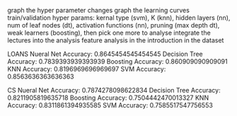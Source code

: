 graph the hyper parameter changes
graph the learning curves train/validation 
hyper params: kernal type (svm), K (knn), hidden layers (nn), num of leaf nodes (dt), activation functions (nn), pruning (max depth dt), weak learners (boosting), then pick one more to analyse
integrate the lectures into the analysis
feature analysis in the introduction in the dataset

LOANS
Nueral Net Accuracy: 0.8645454545454545
Decision Tree Accuracy: 0.7839393939393939
Boosting Accuracy: 0.860909090909091
KNN Accuracy: 0.8196969696969697
SVM Accuracy: 0.8563636363636363

CS
Nueral Net Accuracy: 0.7874278098622834
Decision Tree Accuracy: 0.8211905819635718
Boosting Accuracy: 0.7504442470013327
KNN Accuracy: 0.8311861394935585
SVM Accuracy: 0.7585517547756553